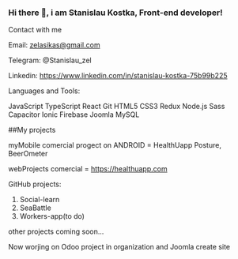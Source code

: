 ### Hi there 👋, i am Stanislau Kostka, Front-end developer!

Contact with me

Email: zelasikas@gmail.com

Telegram: @Stanislau_zel

Linkedin: https://www.linkedin.com/in/stanislau-kostka-75b99b225

Languages and Tools:

JavaScript TypeScript React Git HTML5 CSS3 Redux Node.js Sass Capacitor Ionic Firebase Joomla MySQL


##My projects

myMobile comercial progect on ANDROID = HealthUapp Posture, BeerOmeter


webProjects comercial = https://healthuapp.com

GitHub projects:
1. Social-learn
2. SeaBattle
3. Workers-app(to do)

other projects coming soon...

Now worjing on Odoo project in organization and Joomla create site
